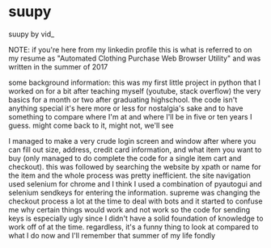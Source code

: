 # suupy
suupy by vid_

NOTE: if you're here from my linkedin profile this is what is referred to on my resume as "Automated Clothing Purchase Web Browser Utility" and was written in the summer of 2017 

some background information:
this was my first little project in python that I worked on for a bit after teaching myself (youtube, stack overflow) the very basics for a month or two after graduating 
highschool. the code isn't anything special it's here more or less for nostalgia's sake and to have something to compare where I'm at and where I'll be in five or ten years I 
guess. might come back to it, might not, we'll see

I managed to make a very crude login screen and window after where you can fill out size, address, credit card information, and 
what item you want to buy (only managed to do complete the code for a single item cart and checkout). this was followed by searching the website by xpath or name for the item 
and the whole process was pretty inefficient. the site navigation used selenium for chrome and I think I used a combination of pyautogui and selenium
sendkeys for entering the information. supreme was changing the checkout process a lot at the time to deal with bots and it started to confuse me 
why certain things would work and not work so the code for sending keys is especially ugly since I didn't have a solid foundation of knowledge to work 
off of at the time. regardless, it's a funny thing to look at compared to what I do now and I'll remember that summer of my life fondly
